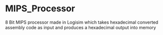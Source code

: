 # MIPS_Processor
8 Bit MIPS processor made in Logisim which takes hexadecimal converted assembly code as input and produces a hexadecimal output into memory

